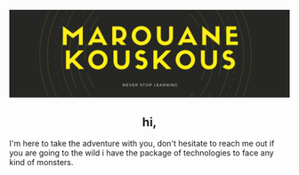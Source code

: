 ![Header](assets\banner.png "Header")
## <div align="center">hi,</div>
I'm here to take the adventure with you, don't hesitate to reach me out if you are going to the wild i have the package of technologies to face any kind of monsters.
